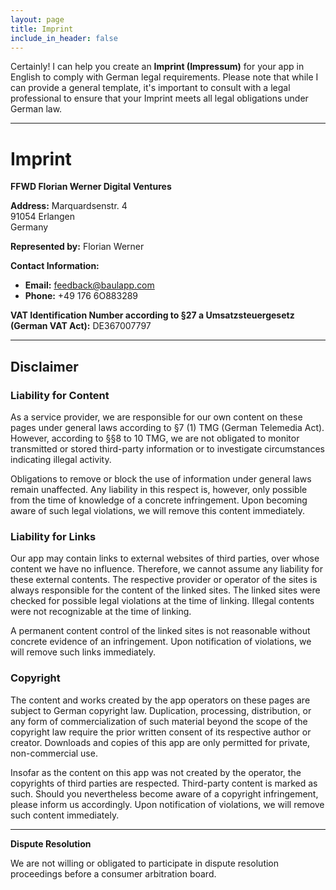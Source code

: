 ```yaml
---
layout: page
title: Imprint
include_in_header: false
---
```


Certainly! I can help you create an **Imprint (Impressum)** for your app in English to comply with German legal requirements. Please note that while I can provide a general template, it's important to consult with a legal professional to ensure that your Imprint meets all legal obligations under German law.

---

# Imprint

**FFWD Florian Werner Digital Ventures**

**Address:**
Marquardsenstr. 4  
91054 Erlangen  
Germany

**Represented by:**
Florian Werner

**Contact Information:**

- **Email:** [feedback@baulapp.com](mailto:feedback@baulapp.com)
- **Phone:** +49 176 6O883289

**VAT Identification Number according to §27 a Umsatzsteuergesetz (German VAT Act):**
DE367007797

---

## Disclaimer

### Liability for Content

As a service provider, we are responsible for our own content on these pages under general laws according to §7 (1) TMG (German Telemedia Act). However, according to §§8 to 10 TMG, we are not obligated to monitor transmitted or stored third-party information or to investigate circumstances indicating illegal activity.

Obligations to remove or block the use of information under general laws remain unaffected. Any liability in this respect is, however, only possible from the time of knowledge of a concrete infringement. Upon becoming aware of such legal violations, we will remove this content immediately.

### Liability for Links

Our app may contain links to external websites of third parties, over whose content we have no influence. Therefore, we cannot assume any liability for these external contents. The respective provider or operator of the sites is always responsible for the content of the linked sites. The linked sites were checked for possible legal violations at the time of linking. Illegal contents were not recognizable at the time of linking.

A permanent content control of the linked sites is not reasonable without concrete evidence of an infringement. Upon notification of violations, we will remove such links immediately.

### Copyright

The content and works created by the app operators on these pages are subject to German copyright law. Duplication, processing, distribution, or any form of commercialization of such material beyond the scope of the copyright law require the prior written consent of its respective author or creator. Downloads and copies of this app are only permitted for private, non-commercial use.

Insofar as the content on this app was not created by the operator, the copyrights of third parties are respected. Third-party content is marked as such. Should you nevertheless become aware of a copyright infringement, please inform us accordingly. Upon notification of violations, we will remove such content immediately.

---

**Dispute Resolution**

We are not willing or obligated to participate in dispute resolution proceedings before a consumer arbitration board.